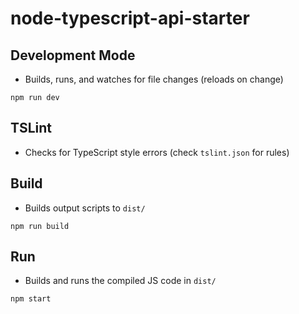 # node-typescript-api-starter

## Development Mode
* Builds, runs, and watches for file changes (reloads on change)
```
npm run dev
```

## TSLint
* Checks for TypeScript style errors (check `tslint.json` for rules)

## Build
* Builds output scripts to `dist/`
```
npm run build
```

## Run
* Builds and runs the compiled JS code in `dist/`
```
npm start
```